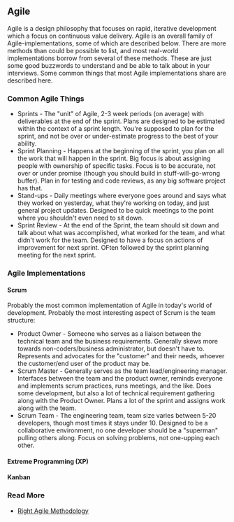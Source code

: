 ## Agile

Agile is a design philosophy that focuses on rapid, iterative development which a focus on continuous value delivery. Agile is an overall family of Agile-implementations, some of which are described below. There are more methods than could be possible to list, and most real-world implementations borrow from several of these methods. These are just some good buzzwords to understand and be able to talk about in your interviews. Some common things that most Agile implementations share are described here.

### Common Agile Things
- Sprints - The "unit" of Agile, 2-3 week periods (on average) with deliverables at the end of the sprint. Plans are designed to be estimated within the context of a sprint length. You're supposed to plan for the sprint, and not be over or under-estimate progress to the best of your ability.
- Sprint Planning - Happens at the beginning of the sprint, you plan on all the work that will happen in the sprint. Big focus is about assigning people with ownership of specific tasks. Focus is to be accurate, not over or under promise (though you should build in stuff-will-go-wrong buffer). Plan in for testing and code reviews, as any big software project has that.
- Stand-ups - Daily meetings where everyone goes around and says what they worked on yesterday, what they're working on today, and just general project updates. Designed to be quick meetings to the point where you shouldn't even need to sit down.
- Sprint Review - At the end of the Sprint, the team should sit down and talk about what was accomplished, what worked for the team, and what didn't work for the team. Designed to have a focus on actions of improvement for next sprint. OFten followed by the sprint planning meeting for the next sprint.

### Agile Implementations

#### Scrum

Probably the most common implementation of Agile in today's world of development. Probably the most interesting aspect of Scrum is the team structure:
- Product Owner - Someone who serves as a liaison between the technical team and the business requirements. Generally skews more towards non-coders/business administrator, but doesn't have to. Represents and advocates for the "customer" and their needs, whoever the customer/end user of the product may be. 
- Scrum Master - Generally serves as the team lead/engineering manager. Interfaces between the team and the product owner, reminds everyone and implements scrum practices, runs meetings, and the like. Does some development, but also a lot of technical requirement gathering along with the Product Owner. Plans a lot of the sprint and assigns work along with the team.
- Scrum Team - The engineering team, team size varies between 5-20 developers, though most times it stays under 10. Designed to be a collaborative environment, no one developer should be a "superman" pulling others along. Focus on solving problems, not one-upping each other.

#### Extreme Programming (XP)

#### Kanban

### Read More
- [Right Agile Methodology](https://kanbanize.com/blog/right-agile-methodology-for-your-project/)
